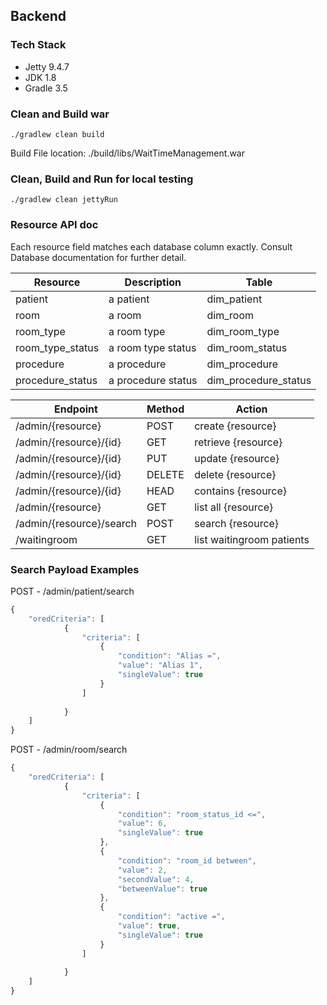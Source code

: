 ## Backend

### Tech Stack
* Jetty 9.4.7
* JDK 1.8
* Gradle 3.5

### Clean and Build war
``` unix
./gradlew clean build
```
Build File location: ./build/libs/WaitTimeManagement.war

### Clean, Build and Run for local testing
``` unix
./gradlew clean jettyRun
```

### Resource API doc
Each resource field matches each database column exactly. Consult Database documentation for further detail.

| Resource  			| Description 		| 	Table 				|
|--------------------|-------------------|-----------------------|
| patient   			| a patient   		| dim_patient			|
| room      			| a room      		| dim_room				|
| room_type 			| a room type 		| dim_room_type			|
| room_type_status 	| a room type status	| dim_room_status		|
| procedure 			| a procedure 		| dim_procedure			|
| procedure_status 	| a procedure status	| dim_procedure_status	|


| Endpoint               	| Method | Action                    |
|----------------------------|--------|---------------------------|
| /admin/{resource}      	| POST   | create {resource}         |
| /admin/{resource}/{id} 	| GET    | retrieve {resource}       |
| /admin/{resource}/{id} 	| PUT    | update {resource}         |
| /admin/{resource}/{id} 	| DELETE | delete {resource}         |
| /admin/{resource}/{id} 	| HEAD   | contains {resource}       |
| /admin/{resource}      	| GET    | list all {resource}       |
| /admin/{resource}/search	| POST   | search {resource}         |
| /waitingroom           	| GET    | list waitingroom patients |

### Search Payload Examples
POST - /admin/patient/search

``` javascript
{
    "oredCriteria": [
	    	{
	    		"criteria": [
	    			{
	    				"condition": "Alias =",
	    				"value": "Alias 1",
	    				"singleValue": true
	    			}
	    		]
	    		
	    	}
    ]
}
```

POST - /admin/room/search

``` javascript
{
    "oredCriteria": [
	    	{
	    		"criteria": [
	    			{
	    				"condition": "room_status_id <=",
	    				"value": 6,
	    				"singleValue": true
	    			},
					{
	    				"condition": "room_id between",
	    				"value": 2,
	    				"secondValue": 4,
	    				"betweenValue": true
	    			},
	    			{
	    				"condition": "active =",
	    				"value": true,
	    				"singleValue": true
	    			}
	    		]
	    		
	    	}
    ]
}
```